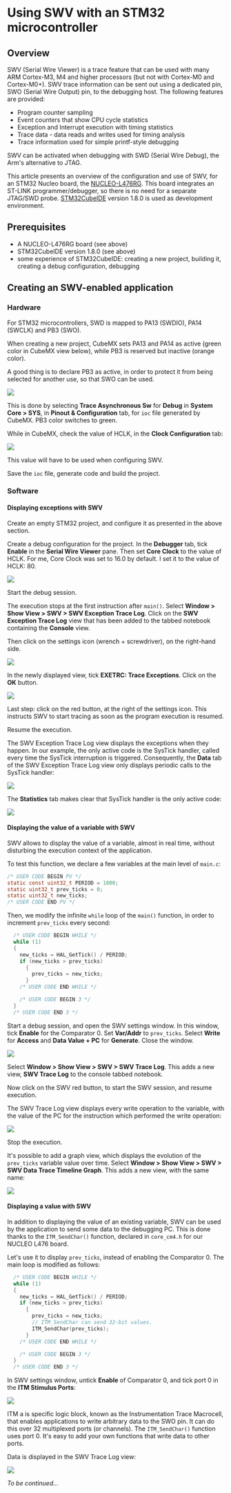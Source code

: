 # Using SWV with an STM32 microcontroller

## Overview

SWV (Serial Wire Viewer) is a trace feature that can be used with many ARM Cortex-M3, M4 and higher processors (but not with Cortex-M0 and Cortex-M0+). SWV trace information can be sent out using a dedicated pin, SWO (Serial Wire
Output) pin, to the debugging host. The following features are provided:
* Program counter sampling
* Event counters that show CPU cycle statistics
* Exception and Interrupt execution with timing statistics
* Trace data - data reads and writes used for timing analysis
* Trace information used for simple printf-style debugging

SWV can be activated when debugging with SWD (Serial Wire Debug), the Arm's alternative to JTAG.

This article presents an overview of the configuration and use of SWV, for an STM32 Nucleo board, the [NUCLEO-L476RG](https://www.st.com/en/evaluation-tools/nucleo-l476rg.html). This board integrates an ST-LINK programmer/debugger, so there is no need for a separate JTAG/SWD probe. [STM32CubeIDE](https://www.st.com/en/development-tools/stm32cubeide.html) version 1.8.0 is used as development environment.

## Prerequisites

* A NUCLEO-L476RG board (see above)
* STM32CubeIDE version 1.8.0 (see above)
* some experience of STM32CubeIDE: creating a new project, building it, creating a debug configuration, debugging

## Creating an SWV-enabled application

### Hardware

For STM32 microcontrollers, SWD is mapped to PA13 (SWDIO), PA14 (SWCLK) and PB3 (SWO). 

When creating a new project, CubeMX sets PA13 and PA14 as active (green color in CubeMX view below), while PB3 is reserved but inactive (orange color). 

A good thing is to declare PB3 as active, in order to protect it from being selected for another use, so that SWO can be used.

![](images/SWVPins01.png)

This is done by selecting **Trace Asynchronous Sw** for **Debug** in **System Core > SYS**, in **Pinout & Configuration** tab, for `ioc` file generated by CubeMX. PB3 color switches to green.

While in CubeMX, check the value of HCLK, in the **Clock Configuration** tab:

![](images/HCLK01.png)

This value will have to be used when configuring SWV.

Save the `ioc` file, generate code and build the project.

### Software

#### Displaying exceptions with SWV

Create an empty STM32 project, and configure it as presented in the above section.

Create a debug configuration for the project. In the **Debugger** tab, tick **Enable** in the **Serial Wire Viewer** pane. Then set **Core Clock** to the value of HCLK. For me, Core Clock was set to 16.0 by default. I set it to the value of HCLK: 80.

![](images/SWVConfig01.png)

Start the debug session.

The execution stops at the first instruction after `main()`. Select **Window > Show View > SWV > SWV Exception Trace Log**. Click on the **SWV Exception Trace Log** view that has been added to the tabbed notebook containing the **Console** view.

Then click on the settings icon (wrench + screwdriver), on the right-hand side.

![](images/SWVTools01.png)

In the newly displayed view, tick **EXETRC: Trace Exceptions**. Click on the **OK** button.

![](images/SWVEXETRC01.png)

Last step: click on the red button, at the right of the settings icon. This instructs SWV to start tracing as soon as the program execution is resumed.

Resume the execution.

The SWV Exception Trace Log view displays the exceptions when they happen. In our example, the only active code is the SysTick handler, called every time the SysTick interruption is triggered. Consequently, the **Data** tab of the SWV Exception Trace Log view only displays periodic calls to the SysTick handler:

![](images/exceptionLogData01.png)

The **Statistics** tab makes clear that SysTick handler is the only active code:

![](images/exceptionLogStatistics01.png)

#### Displaying the value of a variable with SWV

SWV allows to display the value of a variable, almost in real time, without disturbing the execution context of the application.

To test this function, we declare a few variables at the main level of `main.c`:

```C
/* USER CODE BEGIN PV */
static const uint32_t PERIOD = 1000;
static uint32_t prev_ticks = 0;
static uint32_t new_ticks;
/* USER CODE END PV */
```

Then, we modify the infinite `while` loop of the `main()` function, in order to increment `prev_ticks` every second:

```C
  /* USER CODE BEGIN WHILE */
  while (1)
  {
    new_ticks = HAL_GetTick() / PERIOD;
    if (new_ticks > prev_ticks)
      {
	    prev_ticks = new_ticks;
      }
    /* USER CODE END WHILE */

    /* USER CODE BEGIN 3 */
  }
  /* USER CODE END 3 */
```

Start a debug session, and open the SWV settings window. In this window, tick **Enable** for the Comparator 0. Set **Var/Addr** to `prev_ticks`. Select **Write** for **Access** and **Data Value + PC** for **Generate**. Close the window.

![](images/variableTrace01.png)

Select **Window > Show View > SWV > SWV Trace Log**. This adds a new view, **SWV Trace Log** to the console tabbed notebook.

Now click on the SWV red button, to start the SWV session, and resume execution. 

The SWV Trace Log view displays every write operation to the variable, with the value of the PC for the instruction which performed the write operation:

![](images/variableTrace02.png)

Stop the execution. 

It's possible to add a graph view, which displays the evolution of the `prev_ticks` variable value over time. Select **Window > Show View > SWV > SWV Data Trace Timeline Graph**. This adds a new view, with the same name:

![](images/variableTimeline01.png)

#### Displaying a value with SWV

In addition to displaying the value of an existing variable, SWV can be used by the application to send some data to the debugging PC. This is done thanks to the `ITM_SendChar()` function, declared in `core_cm4.h` for our NUCLEO L476 board.

Let's use it to display `prev_ticks`, instead of enabling the Comparator 0. The main loop is modified as follows:

```C
  /* USER CODE BEGIN WHILE */
  while (1)
  {
    new_ticks = HAL_GetTick() / PERIOD;
    if (new_ticks > prev_ticks)
      {
	    prev_ticks = new_ticks;
        // ITM_SendChar can send 32-bit values.
        ITM_SendChar(prev_ticks);
      }
    /* USER CODE END WHILE */

    /* USER CODE BEGIN 3 */
  }
  /* USER CODE END 3 */
```

In SWV settings window, untick **Enable** of Comparator 0, and tick port 0 in the **ITM Stimulus Ports**:

![](images/itmPort01.png)

ITM a is specific logic block, known as the Instrumentation Trace Macrocell, that enables applications to write arbitrary data to the SWO pin. It can do this over 32 multiplexed ports (or channels). The `ITM_SendChar()` function uses port 0. It's easy to add your own functions that write data to other ports.

Data is displayed in the SWV Trace Log view:

![](images/itmPort02.png)

*To be continued...*

